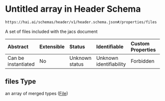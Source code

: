 # Untitled array in Header Schema

```txt
https://hai.ai/schemas/header/v1/header.schema.json#/properties/files
```

A set of files included with the jacs document

| Abstract            | Extensible | Status         | Identifiable            | Custom Properties | Additional Properties | Access Restrictions | Defined In                                                                                |
| :------------------ | :--------- | :------------- | :---------------------- | :---------------- | :-------------------- | :------------------ | :---------------------------------------------------------------------------------------- |
| Can be instantiated | No         | Unknown status | Unknown identifiability | Forbidden         | Allowed               | none                | [header.schema.json\*](../../schemas/header/v1/header.schema.json "open original schema") |

## files Type

an array of merged types ([File](files.md))

